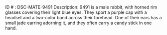 ID # : DSC-MATE-9491
Description: 9491 is a male rabbit, with horned rim glasses covering their light blue eyes. They sport a purple cap with a headset and a two-color band across their forehead. One of their ears has a small jade earring adorning it, and they often carry a candy stick in one hand.